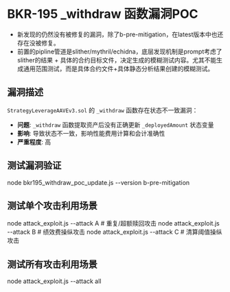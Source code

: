 # BKR-195 _withdraw 函数漏洞POC
* 新发现的仍然没有被修复的漏洞，除了b-pre-mitigation，在latest版本中也还存在没被修复。
* 前置的pipline管道是slither/mythril/echidna，底层发现机制是prompt考虑了slither的结果 + 具体的合约目标文件，决定生成的模糊测试内容。尤其不能生成通用范围测试，而是具体合约文件+具体静态分析结果创建的模糊测试。


## 漏洞描述
`StrategyLeverageAAVEv3.sol` 的 `_withdraw` 函数存在状态不一致漏洞：
- **问题**: `_withdraw` 函数提取资产后没有正确更新 `_deployedAmount` 状态变量
- **影响**: 导致状态不一致，影响性能费用计算和会计准确性
- **严重程度**: 高

## 测试漏洞验证
node bkr195_withdraw_poc_update.js --version b-pre-mitigation

## 测试单个攻击利用场景
node attack_exploit.js --attack A  # 重复/超额赎回攻击
node attack_exploit.js --attack B  # 绩效费操纵攻击
node attack_exploit.js --attack C  # 清算阈值操纵攻击

## 测试所有攻击利用场景
node attack_exploit.js --attack all

